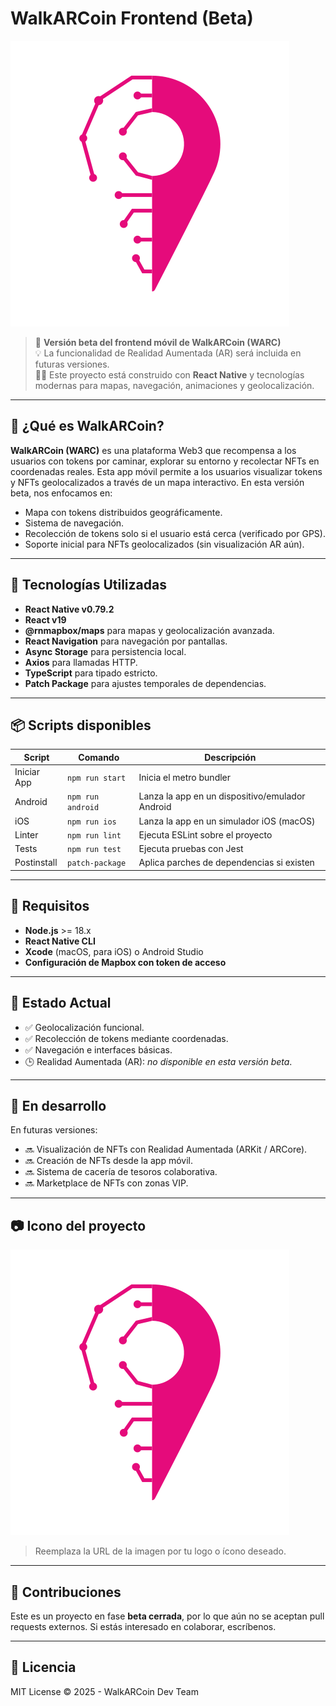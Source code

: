 # WalkARCoin Frontend (Beta)

![WARC Logo](https://github.com/MDKMauricioKlainbard/warc/blob/main/frontend/assets/logo-warc.png)

> 🧪 **Versión beta del frontend móvil de WalkARCoin (WARC)**  
> 💡 La funcionalidad de Realidad Aumentada (AR) será incluida en futuras versiones.  
> 🧑‍💻 Este proyecto está construido con **React Native** y tecnologías modernas para mapas, navegación, animaciones y geolocalización.

---

## 📱 ¿Qué es WalkARCoin?

**WalkARCoin (WARC)** es una plataforma Web3 que recompensa a los usuarios con tokens por caminar, explorar su entorno y recolectar NFTs en coordenadas reales. Esta app móvil permite a los usuarios visualizar tokens y NFTs geolocalizados a través de un mapa interactivo. En esta versión beta, nos enfocamos en:

- Mapa con tokens distribuidos geográficamente.
- Sistema de navegación.
- Recolección de tokens solo si el usuario está cerca (verificado por GPS).
- Soporte inicial para NFTs geolocalizados (sin visualización AR aún).

---

## 🚀 Tecnologías Utilizadas

- **React Native v0.79.2**
- **React v19**
- **@rnmapbox/maps** para mapas y geolocalización avanzada.
- **React Navigation** para navegación por pantallas.
- **Async Storage** para persistencia local.
- **Axios** para llamadas HTTP.
- **TypeScript** para tipado estricto.
- **Patch Package** para ajustes temporales de dependencias.

---

## 📦 Scripts disponibles

| Script         | Comando                         | Descripción                                  |
|----------------|----------------------------------|----------------------------------------------|
| Iniciar App    | `npm run start`                  | Inicia el metro bundler                      |
| Android        | `npm run android`                | Lanza la app en un dispositivo/emulador Android |
| iOS            | `npm run ios`                    | Lanza la app en un simulador iOS (macOS)     |
| Linter         | `npm run lint`                   | Ejecuta ESLint sobre el proyecto             |
| Tests          | `npm run test`                   | Ejecuta pruebas con Jest                     |
| Postinstall    | `patch-package`                  | Aplica parches de dependencias si existen    |

---

## 🔧 Requisitos

- **Node.js** >= 18.x
- **React Native CLI**
- **Xcode** (macOS, para iOS) o Android Studio
- **Configuración de Mapbox con token de acceso**

---

## 📌 Estado Actual

- ✅ Geolocalización funcional.
- ✅ Recolección de tokens mediante coordenadas.
- ✅ Navegación e interfaces básicas.
- 🕒 Realidad Aumentada (AR): *no disponible en esta versión beta*.

---

## 🧪 En desarrollo

En futuras versiones:

- 🔜 Visualización de NFTs con Realidad Aumentada (ARKit / ARCore).
- 🔜 Creación de NFTs desde la app móvil.
- 🔜 Sistema de cacería de tesoros colaborativa.
- 🔜 Marketplace de NFTs con zonas VIP.

---

## 📷 Icono del proyecto

![Logo](https://github.com/MDKMauricioKlainbard/warc/blob/main/frontend/assets/logo-warc.png)

> Reemplaza la URL de la imagen por tu logo o ícono deseado.

---

## 🤝 Contribuciones

Este es un proyecto en fase **beta cerrada**, por lo que aún no se aceptan pull requests externos. Si estás interesado en colaborar, escríbenos.

---

## 📄 Licencia

MIT License © 2025 - WalkARCoin Dev Team

